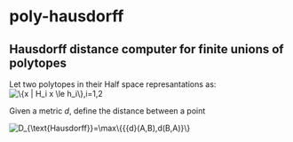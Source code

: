 # poly-hausdorff

## Hausdorff distance computer for finite unions of polytopes

Let two polytopes in their Half space represantations as:
<img src="https://latex.codecogs.com/gif.latex?P_i=\{x&space;|&space;H_i&space;x&space;\le&space;h_i\},i=1,2" title="\{x | H_i x \le h_i\},i=1,2" />

Given a metric *d*, define the distance between a point 

<img src="https://latex.codecogs.com/gif.latex?D_{\text{Hausdorff}}=\max\{{{d}(P_1,P_2),d(P_2,P_1)}\}" title="D_{\text{Hausdorff}}=\max\{{{d}(A,B),d(B,A)}\}" />
